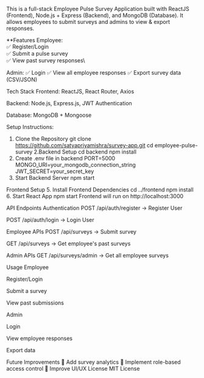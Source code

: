 This is a full-stack Employee Pulse Survey Application built with ReactJS (Frontend), Node.js + Express (Backend), and MongoDB (Database). It allows employees to submit surveys and admins to view & export responses.

**Features
Employee:\
✅ Register/Login\
✅ Submit a pulse survey\
✅ View past survey responses\

Admin:
✅ Login
✅ View all employee responses
✅ Export survey data (CSV/JSON)

Tech Stack
Frontend: ReactJS, React Router, Axios

Backend: Node.js, Express.js, JWT Authentication

Database: MongoDB + Mongoose

Setup Instructions:

1. Clone the Repository
    git clone https://github.com/satyapriyamishra/survey-app.git
    cd employee-pulse-survey
2.Backend Setup
    cd backend
    npm install
3. Create .env file in backend
    PORT=5000
    MONGO_URI=your_mongodb_connection_string
    JWT_SECRET=your_secret_key
4. Start Backend Server
    npm start

Frontend Setup
5. Install Frontend Dependencies
    cd ../frontend
    npm install
6. Start React App
    npm start
Frontend will run on http://localhost:3000

API Endpoints
Authentication
POST /api/auth/register → Register User

POST /api/auth/login → Login User

Employee APIs
POST /api/surveys → Submit survey

GET /api/surveys → Get employee's past surveys

Admin APIs
GET /api/surveys/admin → Get all employee surveys


Usage
Employee

Register/Login

Submit a survey

View past submissions

Admin

Login

View employee responses

Export data

Future Improvements
🔹 Add survey analytics
🔹 Implement role-based access control
🔹 Improve UI/UX
License
MIT License

